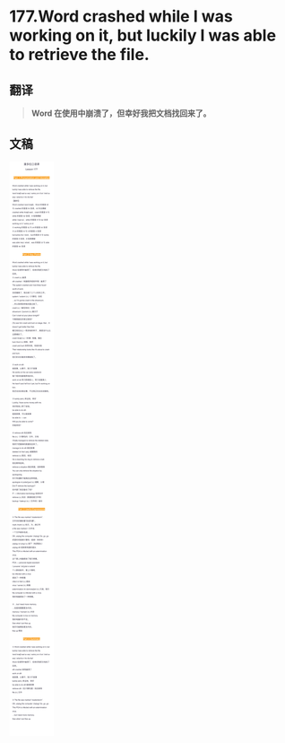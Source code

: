 # 177.Word crashed while I was working on it, but luckily I was able to retrieve the file.

## 翻译

> **Word 在使用中崩溃了，但幸好我把文档找回来了。**

## 文稿

![](img/177.jpg)

